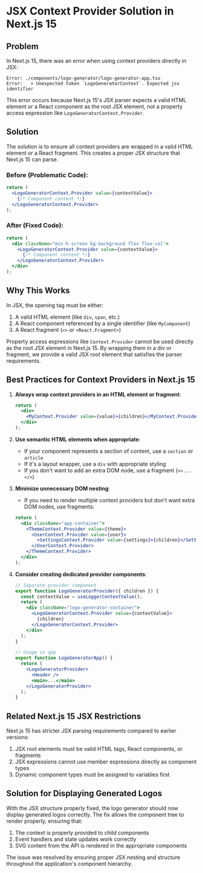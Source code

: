 # JSX Context Provider Solution in Next.js 15

## Problem

In Next.js 15, there was an error when using context providers directly in JSX:

```
Error: ./components/logo-generator/logo-generator-app.tsx
Error:   × Unexpected token `LogoGeneratorContext`. Expected jsx identifier
```

This error occurs because Next.js 15's JSX parser expects a valid HTML element or a React component as the root JSX element, not a property access expression like `LogoGeneratorContext.Provider`.

## Solution

The solution is to ensure all context providers are wrapped in a valid HTML element or a React fragment. This creates a proper JSX structure that Next.js 15 can parse.

### Before (Problematic Code):

```jsx
return (
  <LogoGeneratorContext.Provider value={contextValue}>
    {/* Component content */}
  </LogoGeneratorContext.Provider>
);
```

### After (Fixed Code):

```jsx
return (
  <div className="min-h-screen bg-background flex flex-col">
    <LogoGeneratorContext.Provider value={contextValue}>
      {/* Component content */}
    </LogoGeneratorContext.Provider>
  </div>
);
```

## Why This Works

In JSX, the opening tag must be either:

1. A valid HTML element (like `div`, `span`, etc.)
2. A React component referenced by a single identifier (like `MyComponent`)
3. A React fragment (`<>` or `<React.Fragment>`)

Property access expressions like `Context.Provider` cannot be used directly as the root JSX element in Next.js 15. By wrapping them in a div or fragment, we provide a valid JSX root element that satisfies the parser requirements.

## Best Practices for Context Providers in Next.js 15

1. **Always wrap context providers in an HTML element or fragment**:

   ```jsx
   return (
     <div>
       <MyContext.Provider value={value}>{children}</MyContext.Provider>
     </div>
   );
   ```

2. **Use semantic HTML elements when appropriate**:

   - If your component represents a section of content, use a `section` or `article`
   - If it's a layout wrapper, use a `div` with appropriate styling
   - If you don't want to add an extra DOM node, use a fragment (`<>...</>`)

3. **Minimize unnecessary DOM nesting**:

   - If you need to render multiple context providers but don't want extra DOM nodes, use fragments:

   ```jsx
   return (
     <div className="app-container">
       <ThemeContext.Provider value={theme}>
         <UserContext.Provider value={user}>
           <SettingsContext.Provider value={settings}>{children}</SettingsContext.Provider>
         </UserContext.Provider>
       </ThemeContext.Provider>
     </div>
   );
   ```

4. **Consider creating dedicated provider components**:

   ```jsx
   // Separate provider component
   export function LogoGeneratorProvider({ children }) {
     const contextValue = useLoggerContextValue();
     return (
       <div className="logo-generator-container">
         <LogoGeneratorContext.Provider value={contextValue}>
           {children}
         </LogoGeneratorContext.Provider>
       </div>
     );
   }

   // Usage in app
   export function LogoGeneratorApp() {
     return (
       <LogoGeneratorProvider>
         <Header />
         <main>...</main>
       </LogoGeneratorProvider>
     );
   }
   ```

## Related Next.js 15 JSX Restrictions

Next.js 15 has stricter JSX parsing requirements compared to earlier versions:

1. JSX root elements must be valid HTML tags, React components, or fragments
2. JSX expressions cannot use member expressions directly as component types
3. Dynamic component types must be assigned to variables first

## Solution for Displaying Generated Logos

With the JSX structure properly fixed, the logo generator should now display generated logos correctly. The fix allows the component tree to render properly, ensuring that:

1. The context is properly provided to child components
2. Event handlers and state updates work correctly
3. SVG content from the API is rendered in the appropriate components

The issue was resolved by ensuring proper JSX nesting and structure throughout the application's component hierarchy.
